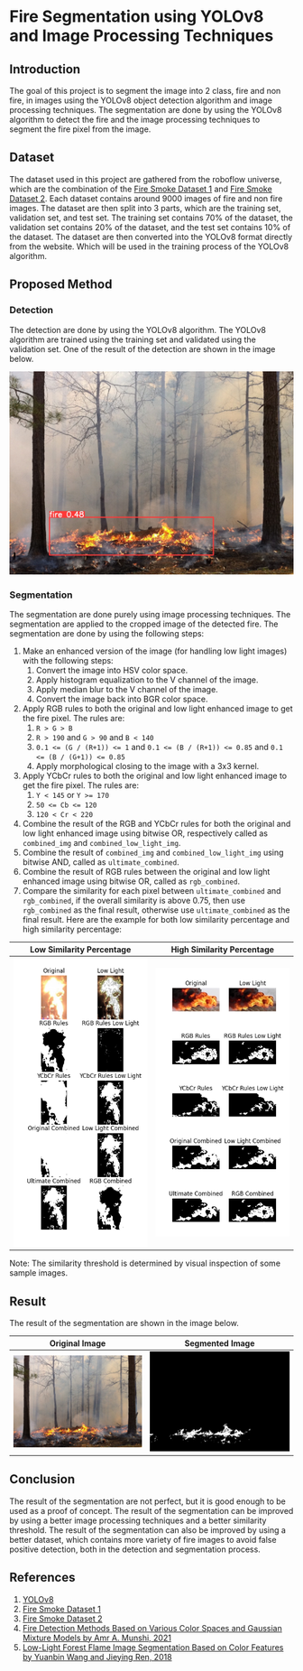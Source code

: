 # Fire Segmentation using YOLOv8 and Image Processing Techniques

## Introduction

The goal of this project is to segment the image into 2 class, fire and non fire, in images using the YOLOv8 object detection algorithm and image processing techniques. The segmentation are done by using the YOLOv8 algorithm to detect the fire and the image processing techniques to segment the fire pixel from the image.

## Dataset

The dataset used in this project are gathered from the roboflow universe, which are the combination of the [Fire Smoke Dataset 1](https://universe.roboflow.com/buitems-ycaeh/fire-smoke-datasets/dataset/1) and [Fire Smoke Dataset 2](https://universe.roboflow.com/latifa-sassi-zqgnz/fire-smoke-mx4z8/dataset/1). Each dataset contains around 9000 images of fire and non fire images. The dataset are then split into 3 parts, which are the training set, validation set, and test set. The training set contains 70% of the dataset, the validation set contains 20% of the dataset, and the test set contains 10% of the dataset. The dataset are then converted into the YOLOv8 format directly from the website. Which will be used in the training process of the YOLOv8 algorithm.

## Proposed Method

### Detection

The detection are done by using the YOLOv8 algorithm. The YOLOv8 algorithm are trained using the training set and validated using the validation set. One of the result of the detection are shown in the image below.

![Detection Result](./output/detected.jpg)

### Segmentation

The segmentation are done purely using image processing techniques. The segmentation are applied to the cropped image of the detected fire. The segmentation are done by using the following steps:

1. Make an enhanced version of the image (for handling low light images) with the following steps:
   1. Convert the image into HSV color space.
   2. Apply histogram equalization to the V channel of the image.
   3. Apply median blur to the V channel of the image.
   4. Convert the image back into BGR color space.
2. Apply RGB rules to both the original and low light enhanced image to get the fire pixel. The rules are:
   1. `R > G > B`
   2. `R > 190` and `G > 90` and `B < 140`
   3. `0.1 <= (G / (R+1)) <= 1` and `0.1 <= (B / (R+1)) <= 0.85` and `0.1 <= (B / (G+1)) <= 0.85`
   4. Apply morphological closing to the image with a 3x3 kernel.
3. Apply YCbCr rules to both the original and low light enhanced image to get the fire pixel. The rules are:
   1. `Y < 145` or `Y >= 170`
   2. `50 <= Cb <= 120`
   3. `120 < Cr < 220`
4. Combine the result of the RGB and YCbCr rules for both the original and low light enhanced image using bitwise OR, respectively called as `combined_img` and `combined_low_light_img`.
5. Combine the result of `combined_img` and `combined_low_light_img` using bitwise AND, called as `ultimate_combined`.
6. Combine the result of RGB rules between the original and low light enhanced image using bitwise OR, called as `rgb_combined`.
7. Compare the similarity for each pixel between `ultimate_combined` and `rgb_combined`, if the overall similarity is above 0.75, then use `rgb_combined` as the final result, otherwise use `ultimate_combined` as the final result. Here are the example for both low similarity percentage and high similarity percentage:

|                 Low Similarity Percentage                 |                 High Similarity Percentage                  |
| :-------------------------------------------------------: | :---------------------------------------------------------: |
| ![Low Similarity Percentage](./output/low_percentage.png) | ![High Similarity Percentage](./output/high_percentage.png) |

Note: The similarity threshold is determined by visual inspection of some sample images.

## Result

The result of the segmentation are shown in the image below.

|              Original Image              |             Segmented Image             |
| :--------------------------------------: | :-------------------------------------: |
| ![Original Image](./output/original.jpg) | ![Segmented Image](./output/binary.jpg) |

## Conclusion

The result of the segmentation are not perfect, but it is good enough to be used as a proof of concept. The result of the segmentation can be improved by using a better image processing techniques and a better similarity threshold. The result of the segmentation can also be improved by using a better dataset, which contains more variety of fire images to avoid false positive detection, both in the detection and segmentation process.

## References

1. [YOLOv8](https://ultralytics.com/yolov8)
2. [Fire Smoke Dataset 1](https://universe.roboflow.com/buitems-ycaeh/fire-smoke-datasets/dataset/1)
3. [Fire Smoke Dataset 2](https://universe.roboflow.com/latifa-sassi-zqgnz/fire-smoke-mx4z8/dataset/1)
4. [Fire Detection Methods Based on Various Color Spaces and Gaussian Mixture Models by Amr A. Munshi, 2021](http://www.astrj.com/pdf-138924-67827?filename=Fire%20Detection%20Methods.pdf)
5. [Low-Light Forest Flame Image Segmentation Based on Color Features by Yuanbin Wang and Jieying Ren, 2018](https://iopscience.iop.org/article/10.1088/1742-6596/1069/1/012165/pdf)
